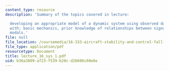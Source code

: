 ```yaml
---
content_type: resource
description: 'Summary of the topics covered in lecture:

  developing an appropriate model of a dynamic system using observed data combined
  with: basic mechanics, prior knowledge of relationships between signals and input/output
  modals.'
file: null
file_location: /coursemedia/16-333-aircraft-stability-and-control-fall-2004/b36a3809af23f539b20cd26606c60e6e_lecture_16_sys_1.pdf
file_type: application/pdf
resourcetype: Document
title: lecture_16_sys_1.pdf
uid: b36a3809-af23-f539-b20c-d26606c60e6e
---
```

